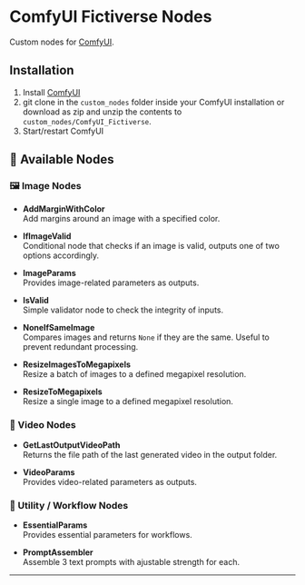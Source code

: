 # ComfyUI Fictiverse Nodes
 Custom nodes for [ComfyUI](https://github.com/comfyanonymous/ComfyUI).

## Installation
1. Install [ComfyUI](https://github.com/comfyanonymous/ComfyUI)
2. git clone in the ```custom_nodes``` folder inside your ComfyUI installation or download as zip and unzip the contents to ```custom_nodes/ComfyUI_Fictiverse```.
3. Start/restart ComfyUI

## 📂 Available Nodes

### 🖼 Image Nodes
- **AddMarginWithColor**  
  Add margins around an image with a specified color.  

- **IfImageValid**  
  Conditional node that checks if an image is valid, outputs one of two options accordingly.  

- **ImageParams**  
  Provides image-related parameters as outputs.  

- **IsValid**  
  Simple validator node to check the integrity of inputs.  

- **NoneIfSameImage**  
  Compares images and returns `None` if they are the same. Useful to prevent redundant processing.  

- **ResizeImagesToMegapixels**  
  Resize a batch of images to a defined megapixel resolution.  

- **ResizeToMegapixels**  
  Resize a single image to a defined megapixel resolution.  

### 🎥 Video Nodes
- **GetLastOutputVideoPath**  
  Returns the file path of the last generated video in the output folder.  

- **VideoParams**  
  Provides video-related parameters as outputs.  

### 🧩 Utility / Workflow Nodes
- **EssentialParams**  
  Provides essential parameters for workflows.  

- **PromptAssembler**  
  Assemble 3 text prompts with ajustable strength for each.  

---




